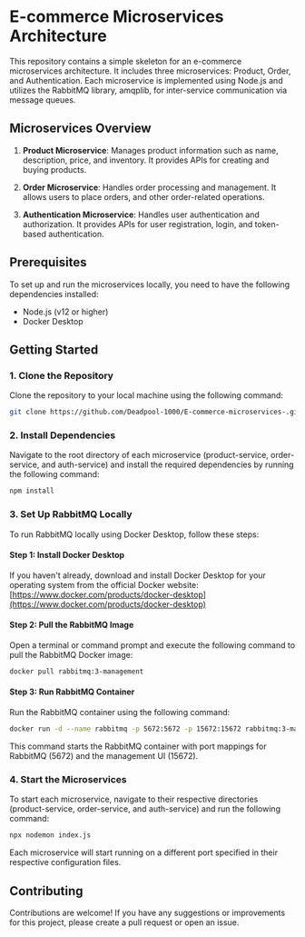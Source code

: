 # E-commerce Microservices Architecture

This repository contains a simple skeleton for an e-commerce microservices architecture. It includes three microservices: Product, Order, and Authentication. Each microservice is implemented using Node.js and utilizes the RabbitMQ library, amqplib, for inter-service communication via message queues.

## Microservices Overview

1. **Product Microservice**: Manages product information such as name, description, price, and inventory. It provides APIs for creating and buying products.

2. **Order Microservice**: Handles order processing and management. It allows users to place orders, and other order-related operations.

3. **Authentication Microservice**: Handles user authentication and authorization. It provides APIs for user registration, login, and token-based authentication.

## Prerequisites

To set up and run the microservices locally, you need to have the following dependencies installed:

- Node.js (v12 or higher)
- Docker Desktop

## Getting Started

### 1. Clone the Repository

Clone the repository to your local machine using the following command:
   ```bash
   git clone https://github.com/Deadpool-1000/E-commerce-microservices-.git
   ```

### 2. Install Dependencies

Navigate to the root directory of each microservice (product-service, order-service, and auth-service) and install the required dependencies by running the following command:

   ```bash
   npm install
   ```

### 3. Set Up RabbitMQ Locally

To run RabbitMQ locally using Docker Desktop, follow these steps:

#### Step 1: Install Docker Desktop

If you haven't already, download and install Docker Desktop for your operating system from the official Docker website: [https://www.docker.com/products/docker-desktop](https://www.docker.com/products/docker-desktop)

#### Step 2: Pull the RabbitMQ Image

Open a terminal or command prompt and execute the following command to pull the RabbitMQ Docker image:

```bash
docker pull rabbitmq:3-management
```

#### Step 3: Run RabbitMQ Container

Run the RabbitMQ container using the following command:

```bash
docker run -d --name rabbitmq -p 5672:5672 -p 15672:15672 rabbitmq:3-management
```

This command starts the RabbitMQ container with port mappings for RabbitMQ (5672) and the management UI (15672).

### 4. Start the Microservices

To start each microservice, navigate to their respective directories (product-service, order-service, and auth-service) and run the following command:

```bash
npx nodemon index.js
```

Each microservice will start running on a different port specified in their respective configuration files.

## Contributing

Contributions are welcome! If you have any suggestions or improvements for this project, please create a pull request or open an issue.


